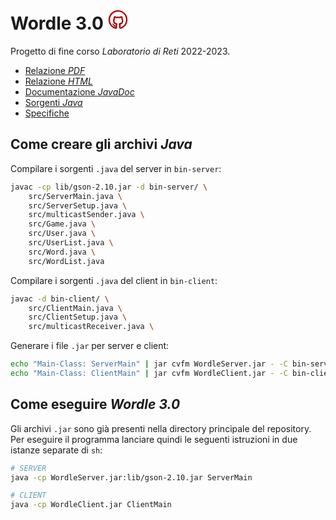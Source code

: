 # Wordle 3.0 <a href="https://github.com/matteogiorgi/wordle"><svg fill="#a80000" height="2rem" viewBox="0 0 64 64" xmlns="http://www.w3.org/2000/svg"><path d="M62.1992 31.0002C61.5992 15.5002 48.8992 2.8002 33.2992 2.2002C24.8992 1.9002 17.0992 4.9002 10.9992 10.6002C4.99922 16.4002 1.69922 24.1002 1.69922 32.4002C1.69922 46.1002 10.8992 58.1002 24.0992 61.6002C24.4992 61.7002 24.7992 61.7002 25.1992 61.7002C26.0992 61.7002 26.9992 61.4002 27.6992 60.8002C28.6992 60.0002 29.2992 58.8002 29.2992 57.5002V54.3002C29.2992 53.4002 29.3992 49.6002 29.3992 48.9002C29.4992 48.4002 29.5992 48.0002 29.8992 47.7002C30.4992 46.9002 30.5992 45.8002 30.1992 44.9002C29.7992 44.1002 28.9992 43.5002 28.0992 43.5002C27.4992 43.4002 26.7992 43.3002 26.2992 43.1002C25.4992 42.9002 24.7992 42.6002 23.9992 42.2002C23.3992 41.9002 22.8992 41.4002 22.3992 40.8002C22.0992 40.5002 21.6992 39.8002 21.2992 38.5002C20.8992 37.3002 20.7992 36.1002 20.7992 34.8002C20.7992 33.0002 21.2992 31.6002 22.3992 30.4002C22.9992 29.7002 23.1992 28.8002 22.7992 28.0002C22.4992 27.3002 22.3992 26.5002 22.5992 25.5002C23.9992 26.0002 24.3992 26.3002 24.4992 26.4002L24.5992 26.5002C24.9992 26.7002 25.2992 26.9002 25.5992 27.1002L25.8992 27.3002C26.3992 27.6002 27.0992 27.7002 27.6992 27.5002C29.2992 27.1002 30.9992 26.8002 32.5992 26.8002C34.2992 26.8002 35.8992 27.0002 37.4992 27.5002C38.0992 27.7002 38.6992 27.6002 39.2992 27.3002L40.3992 26.6002C41.0992 26.2002 41.8992 25.8002 42.5992 25.5002C42.7992 26.4002 42.6992 27.3002 42.3992 28.1002C42.0992 28.9002 42.2992 29.8002 42.7992 30.4002C43.8992 31.6002 44.3992 33.0002 44.3992 34.8002C44.3992 36.2002 44.1992 37.4002 43.8992 38.4002C43.4992 39.4002 43.1992 40.2002 42.6992 40.8002C42.2992 41.3002 41.6992 41.7002 40.8992 42.2002C40.0992 42.6002 39.3992 42.9002 38.5992 43.1002C38.0992 43.2002 37.3992 43.4002 36.6992 43.5002H36.5992C35.6992 43.7002 34.9992 44.3002 34.5992 45.1002C34.2992 45.9002 34.2992 46.8002 34.8992 47.6002C35.2992 48.1002 35.4992 48.9002 35.4992 49.8002V57.3002C35.4992 58.6002 36.0992 59.9002 37.1992 60.6002C38.2992 61.4002 39.5992 61.6002 40.7992 61.2002C54.1992 57.4002 62.8992 44.8002 62.1992 31.0002ZM40.1992 57.0002V50.0002C40.1992 49.1002 40.0992 48.3002 39.8992 47.6002H39.9992C40.9992 47.3002 42.0992 46.9002 43.1992 46.3002C43.1992 46.3002 43.2992 46.3002 43.2992 46.2002C44.4992 45.5002 45.4992 44.7002 46.1992 43.8002C47.1992 42.7002 47.6992 41.3002 48.1992 40.0002C48.6992 38.5002 48.8992 36.9002 48.8992 34.9002C48.8992 32.5002 48.1992 30.3002 46.8992 28.5002C47.2992 26.6002 47.0992 24.5002 46.1992 22.3002C45.9992 21.7002 45.3992 21.2002 44.7992 21.0002C43.6992 20.6002 42.4992 20.8002 40.8992 21.3002C39.8992 21.7002 38.8992 22.2002 37.8992 22.7002L37.6992 23.0002C34.2992 22.2002 30.6992 22.2002 27.2992 23.0002C27.1992 22.9002 27.0992 22.9002 26.8992 22.8002C26.2992 22.4002 25.4992 22.0002 24.1992 21.5002C22.5992 20.8002 21.2992 20.6002 20.0992 21.0002C19.4992 21.2002 18.8992 21.7002 18.6992 22.4002C17.8992 24.7002 17.6992 26.7002 18.0992 28.6002C16.7992 30.4002 16.0992 32.6002 16.0992 35.0002C16.0992 36.8002 16.2992 38.4002 16.7992 40.0002C17.2992 41.6002 17.8992 42.9002 18.6992 43.8002C19.5992 44.9002 20.5992 45.7002 21.6992 46.3002C22.6992 46.9002 23.7992 47.3002 24.8992 47.6002C24.9992 47.6002 24.9992 47.6002 25.0992 47.6002C24.9992 47.9002 24.9992 48.3002 24.8992 48.6002C24.8992 48.7002 24.8992 48.8002 24.8992 48.8002C24.8992 48.8002 24.8992 50.1002 24.8992 51.5002C22.6992 50.7002 20.8992 49.6002 19.2992 48.0002C18.0992 46.6002 16.6992 45.3002 15.9992 44.9002C14.5992 44.2002 13.6992 45.6002 13.8992 46.4002C14.1992 47.4002 15.5992 48.0002 16.4992 48.8002C17.3992 49.7002 17.5992 50.9002 18.1992 51.9002C19.0992 53.2002 22.1992 54.9002 24.7992 54.9002V57.2002C13.8992 54.1002 6.29922 44.0002 6.29922 32.5002C6.29922 25.4002 9.09922 18.8002 14.1992 13.9002C18.9992 9.2002 25.3992 6.7002 32.0992 6.7002C32.3992 6.7002 32.7992 6.7002 33.0992 6.7002C46.3992 7.2002 57.1992 18.0002 57.6992 31.2002C58.2992 42.8002 51.0992 53.4002 40.1992 57.0002Z"/></svg></a>

Progetto di fine corso *Laboratorio di Reti* 2022-2023.

- [Relazione *PDF*](https://www.geoteo.net/wordle/relazione/relazione.pdf)
- [Relazione *HTML*](https://www.geoteo.net/wordle/relazione/notes/relazione.html)
- [Documentazione *JavaDoc*](https://www.geoteo.net/wordle/doc/allclasses-index.html)
- [Sorgenti *Java*](https://github.com/matteogiorgi/wordle/tree/master/src)
- [Specifiche](https://www.geoteo.net/wordle/specifiche-wordle.pdf)




## Come creare gli archivi *Java*

Compilare i sorgenti `.java` del server in `bin-server`:

```bash
javac -cp lib/gson-2.10.jar -d bin-server/ \
    src/ServerMain.java \
    src/ServerSetup.java \
    src/multicastSender.java \
    src/Game.java \
    src/User.java \
    src/UserList.java \
    src/Word.java \
    src/WordList.java
```

Compilare i sorgenti `.java` del client in `bin-client`:

```bash
javac -d bin-client/ \
    src/ClientMain.java \
    src/ClientSetup.java \
    src/multicastReceiver.java \
```

Generare i file `.jar` per server e client:

```bash
echo "Main-Class: ServerMain" | jar cvfm WordleServer.jar - -C bin-server/ .
echo "Main-Class: ClientMain" | jar cvfm WordleClient.jar - -C bin-client/ .
```




## Come eseguire *Wordle 3.0*

Gli archivi `.jar` sono già presenti nella directory principale del repository. Per eseguire il programma lanciare quindi le seguenti istruzioni in due istanze separate di `sh`:

```bash
# SERVER
java -cp WordleServer.jar:lib/gson-2.10.jar ServerMain

# CLIENT
java -cp WordleClient.jar ClientMain
```

